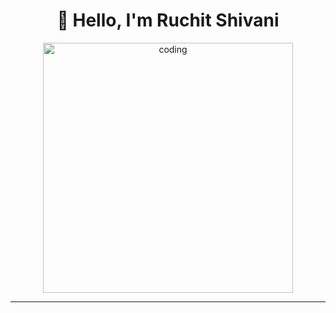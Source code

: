 <h1 align="center">👋 Hello, I'm Ruchit Shivani</h1>


<p align="center">
  <img alt="coding" width="400" src="https://media2.giphy.com/media/v1.Y2lkPTc5MGI3NjExNWpyZGNwY2VkanpwbGdlemU0ODNnb3BheWg4ZmhkdGtjdW82OXlwOCZlcD12MV9pbnRlcm5hbF9naWZfYnlfaWQmY3Q9Zw/78XCFBGOlS6keY1Bil/giphy.gif">
</p>

---

